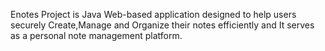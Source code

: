 Enotes Project is Java Web-based application designed to help users securely Create,Manage and Organize their notes efficiently and It serves as a personal note management platform.
